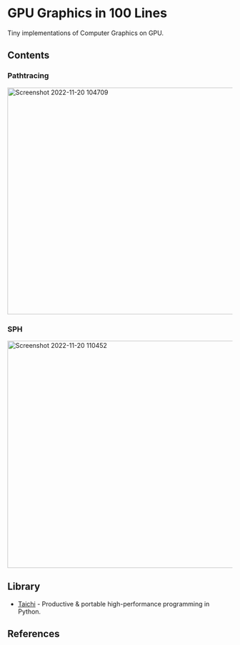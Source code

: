# GPU Graphics in 100 Lines

Tiny implementations of Computer Graphics on GPU.

## Contents

### Pathtracing
<img width="508" alt="Screenshot 2022-11-20 104709" src="https://user-images.githubusercontent.com/30839669/202879206-871f86e3-4327-40a8-b006-e2f1e0544fd9.png">

### SPH
<img width="509" alt="Screenshot 2022-11-20 110452" src="https://user-images.githubusercontent.com/30839669/202879237-c0aec041-3445-4212-ab60-31e677231bde.png">


## Library

- [Taichi](https://github.com/taichi-dev/taichi) - Productive & portable high-performance programming in Python.

## References
